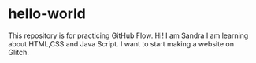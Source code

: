# hello-world
This repository is for practicing GitHub Flow.
Hi! I am Sandra
I am learning about HTML,CSS and Java Script.
I want to start making a website on Glitch.
